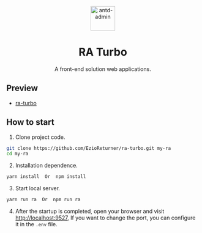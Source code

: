 <p align="center">
  <a href="https://github.com/EzioReturner/ra-turbo">
    <img alt="antd-admin" height="64" src="./public/favicon.ico">
  </a>
</p>

<h1 align="center">RA Turbo</h1>

<div align="center">
  A front-end solution web applications.
</div>

## Preview

- <a href="http://ra-turbo.leanapp.cn/dashboard" target="_blank">ra-turbo</a>


## How to start

1. Clone project code.

```bash
git clone https://github.com/EzioReturner/ra-turbo.git my-ra
cd my-ra
```

2. Installation dependence.

```bash 
yarn install  Or  npm install
```

3. Start local server.

```bash
yarn run ra  Or  npm run ra 
```

4. After the startup is completed, open your browser and visit [http://localhost:9527](http://localhost:9527), If you want to change the  port, you can configure it in the `.env` file.
